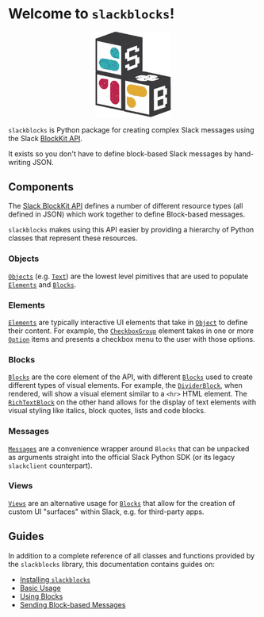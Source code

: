 # Welcome to `slackblocks`!

<p align="center">
  <img width="30%" src="./docs_src/img/sb.png" />
</p>

`slackblocks` is Python package for creating complex Slack messages 
    using the Slack [BlockKit API](https://api.slack.com/block-kit).

It exists so you don't have to define block-based Slack messages by
    hand-writing JSON.

## Components

The [Slack BlockKit API](https://api.slack.com/block-kit) defines a number of 
    different resource types (all defined in JSON) which work together to 
    define Block-based messages.

`slackblocks` makes using this API easier by providing a hierarchy of Python
    classes that represent these resources.

### Objects
[`Objects`](/reference/objects) (e.g. [`Text`](/reference/objects/#objects.Text)) 
    are the lowest level pimitives that are used to populate 
    [`Elements`](/reference/elements) and [`Blocks`](/reference/blocks).

### Elements
[`Elements`](/reference/elements) are typically interactive UI elements that take
    in [`Object`](/reference/objects) to define their content. For example, the 
    [`CheckboxGroup`](/elements/#elements.CheckboxGroup) element takes in one or
    more [`Option`](/reference/objects/#objects.Option) items and presents a
    checkbox menu to the user with those options.

### Blocks
[`Blocks`](/reference/blocks) are the core element of the API, with different 
    [`Blocks`](/reference/blocks) used to create different types of visual
    elements. For example, the [`DividerBlock`](/reference/blocks/#blocks.DividerBlock), 
    when rendered, will show a visual element similar to a `<hr>` HTML element. The
    [`RichTextBlock`](/reference/blocks/#blocks.RichTextBlock) on the other hand
    allows for the display of text elements with visual styling like italics,
    block quotes, lists and code blocks. 

### Messages
[`Messages`](/reference/messages/) are a convenience wrapper around `Blocks` that
    can be unpacked as arguments straight into the official Slack Python SDK (or
    its legacy `slackclient` counterpart).

### Views
[`Views`](reference/views/) are an alternative usage for [`Blocks`](/reference/blocks)
    that allow for the creation of custom UI "surfaces" within Slack, e.g. for 
    third-party apps.

## Guides
In addition to a complete reference of all classes and functions provided by the 
    `slackblocks` library, this documentation contains guides on:

- [Installing `slackblocks`]()
- [Basic Usage](./usage/basic_usage.md)
- [Using Blocks](./usage/using_blocks.md)
- [Sending Block-based Messages](./usage/sending_messages.md)